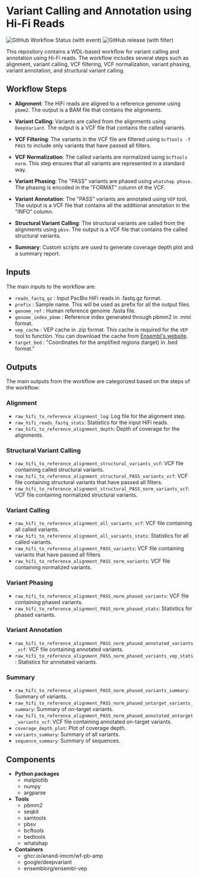 # Variant Calling and Annotation using Hi-Fi Reads

![GitHub Workflow Status (with event)](https://img.shields.io/github/actions/workflow/status/anand-imcm/pb-variant-call/publish.yml)
![GitHub release (with filter)](https://img.shields.io/github/v/release/anand-imcm/pb-variant-call)


This repository contains a WDL-based workflow for variant calling and annotation using Hi-Fi reads. The workflow includes several steps such as alignment, variant calling, VCF filtering, VCF normalization, variant phasing, variant annotation, and structural variant calling.

## Workflow Steps

- **Alignment**: The HiFi reads are aligned to a reference genome using `pbmm2`. The output is a BAM file that contains the alignments.

- **Variant Calling**: Variants are called from the alignments using `DeepVariant`. The output is a VCF file that contains the called variants.

- **VCF Filtering**: The variants in the VCF file are filtered using `bcftools -f PASS` to include only variants that have passed all filters.

- **VCF Normalization**: The called variants are normalized using `bcftools norm`. This step ensures that all variants are represented in a standard way.

- **Variant Phasing**: The "PASS" variants are phased using `whatshap phase`. The phasing is encoded in the "FORMAT" column of the VCF.

- **Variant Annotation**: The "PASS" variants are annotated using `VEP` tool. The output is a VCF file that contains all the additional annotation in the "INFO" column.

- **Structural Variant Calling**: The structural variants are called from the alignments using `pbsv`. The output is a VCF 
file that contains the called structural variants.

- **Summary**: Custom scripts are used to generate coverage depth plot and a summary report.

## Inputs

The main inputs to the workflow are:

- `reads_fastq_gz` : Input PacBio HiFi reads in .fastq.gz format.
- `prefix` : Sample name. This will be used as prefix for all the output files.
- `genome_ref` : Human reference genome .fasta file.
- `genome_index_pbmm` : Reference index generated through pbmm2 in .mmi format.
- `vep_cache` : VEP cache in .zip format. This cache is required for the `VEP` tool to function. You can download the cache from [Ensembl's website](https://www.ensembl.org/info/docs/tools/vep/script/vep_cache.html#cache).
- `target_bed` : "Coordinates for the amplified regions (target) in .bed format."

## Outputs

The main outputs from the workflow are categorized based on the steps of the workflow:

### Alignment

- `raw_hifi_to_reference_alignment_log`: Log file for the alignment step.
- `raw_hifi_reads_fastq_stats`: Statistics for the input HiFi reads.
- `raw_hifi_to_reference_alignment_depth`: Depth of coverage for the alignments.

### Structural Variant Calling

- `raw_hifi_to_reference_alignment_structural_variants_vcf`: VCF file containing called structural variants.
- `raw_hifi_to_reference_alignment_structural_PASS_variants_vcf`: VCF file containing structural variants that have passed all filters.
- `raw_hifi_to_reference_alignment_structural_PASS_norm_variants_vcf`: VCF file containing normalized structural variants.

### Variant Calling

- `raw_hifi_to_reference_alignment_all_variants_vcf`: VCF file containing all called variants.
- `raw_hifi_to_reference_alignment_all_variants_stats`: Statistics for all called variants.
- `raw_hifi_to_reference_alignment_PASS_variants`: VCF file containing variants that have passed all filters.
- `raw_hifi_to_reference_alignment_PASS_norm_variants`: VCF file containing normalized variants.

### Variant Phasing

- `raw_hifi_to_reference_alignment_PASS_norm_phased_variants`: VCF file containing phased variants.
- `raw_hifi_to_reference_alignment_PASS_norm_phased_stats`: Statistics for phased variants.

### Variant Annotation

- `raw_hifi_to_reference_alignment_PASS_norm_phased_annotated_variants_vcf`: VCF file containing annotated variants.
- `raw_hifi_to_reference_alignment_PASS_norm_phased_variants_vep_stats`: Statistics for annotated variants.

### Summary

- `raw_hifi_to_reference_alignment_PASS_norm_phased_variants_summary`: Summary of variants.
- `raw_hifi_to_reference_alignment_PASS_norm_phased_ontarget_variants_summary`: Summary of on-target variants.
- `raw_hifi_to_reference_alignment_PASS_norm_phased_annotated_ontarget_variants_vcf`: VCF file containing annotated on-target variants.
- `coverage_depth_plot`: Plot of coverage depth.
- `variants_summary`: Summary of all variants.
- `sequence_summary`: Summary of sequences.

## Components

- **Python packages**
  - matplotlib
  - numpy
  - argparse
- **Tools**
  - pbmm2
  - seqkit
  - samtools
  - pbsv
  - bcftools
  - bedtools
  - whatshap
- **Containers**
  - ghcr.io/anand-imcm/wf-pb-amp
  - google/deepvariant
  - ensemblorg/ensembl-vep